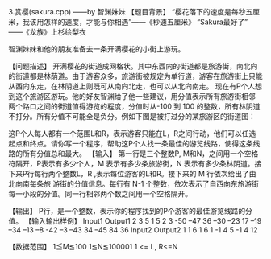 3.赏樱(sakura.cpp)
       ——by 智渊妹妹
【题目背景】
“樱花落下的速度是每秒五厘米，我该用怎样的速度，才能与你相遇”——《秒速五厘米》
“Sakura最好了” ——《龙族》上杉绘梨衣

智渊妹妹和他的朋友准备去一条开满樱花的小街上游玩。

【问题描述】
开满樱花的街道成网格状。其中东西向的街道都是旅游街，南北向的街道都是林荫道。由于游客众多，旅游街被规定为单行道，游客在旅游街上只能从西向东走，在林阴道上则既可从南向北走，也可以从北向南走。 现在有P个人想到这个旅游区游玩。他的好友智渊给了他一些建议，用分值表示所有旅游街相邻 两个路口之间的街道值得游览的程度，分值时从-100 到 100 的整数，所有林阴道不打分。所有分值不可能全是负分。例如下图是被打过分的某旅游区的街道图：

这P个人每人都有一个范围L和R，表示游客只能在L，R之间行动，他们可以任选起点和终点。请你写一个程序，帮助这P个人找一条最佳的游览线路，使得这条线路的所有分值总和最大。
【输入】
第一行是三个整数P, M和N，之间用一个空格符隔开，P表示有多少个人，M 表示有多少条旅游街，N 表示有多少条林阴道。接下来P行每行两个整数L，R ,表示每位游客的L和R。接下来的 M 行依次给出了由北向南每条旅 游街的分值信息。每行有 N-1 个整数，依次表示了自西向东旅游街每一小段的分值。同一行相邻两个数之间用一个空格隔开。

【输出】
P行，是一个整数，表示你的程序找到的P个游客的最佳游览线路的分值。
【输入输出样例】
Input1	Output1
2 3 5
1 5
2 3
-50 –47 36 –30 –23
17 –19 –34 –13 –8
-42 –3 –43 34 –45	84
36
Input2	Output2
1 1 6
1 6
1 -1 4 5 -1 4	12

【数据范围】
1≦M≦100
1≦N≦100001
1 <= L, R<=N